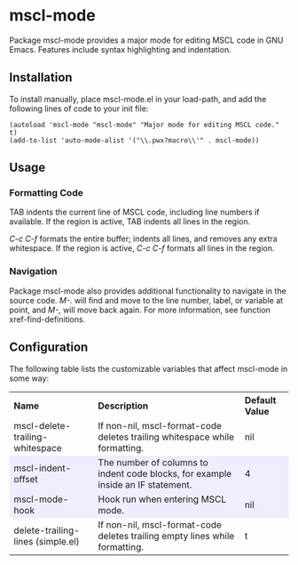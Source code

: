 # mscl-mode

Package mscl-mode provides a major mode for editing MSCL code in GNU Emacs.
Features include syntax highlighting and indentation.


## Installation

To install manually, place mscl-mode.el in your load-path, and add the
following lines of code to your init file:

```elisp
(autoload 'mscl-mode "mscl-mode" "Major mode for editing MSCL code." t)
(add-to-list 'auto-mode-alist '("\\.pwx?macro\\'" . mscl-mode))
```


## Usage


### Formatting Code

TAB indents the current line of MSCL code, including line numbers if available.
If the region is active, TAB indents all lines in the region.

_C-c C-f_ formats the entire buffer; indents all lines, and removes any extra
whitespace. If the region is active, _C-c C-f_ formats all lines in the region.


### Navigation

Package mscl-mode also provides additional functionality to navigate in the
source code. _M-._ will find and move to the line number, label, or variable at
point, and _M-,_ will move back again. For more information, see function
xref-find-definitions.


## Configuration

The following table lists the customizable variables that affect mscl-mode
in some way:

<table>
  <tr>
    <th align="left">Name</th>
    <th align="left">Description</th>
    <th align="left">Default Value</th>
  </tr>
  <tr>
    <td>mscl-delete-trailing-whitespace</td>
    <td>If non-nil, mscl-format-code deletes trailing whitespace while formatting.</td>
    <td>nil</td>
  </tr>
  <tr bgcolor="#EEEEFF">
    <td>mscl-indent-offset</td>
    <td>The number of columns to indent code blocks, for example inside an IF statement.</td>
    <td>4</td>
  </tr>
  <tr bgcolor="#EEEEFF">
    <td>mscl-mode-hook</td>
    <td>Hook run when entering MSCL mode.</td>
    <td>nil</td>
  </tr>
  <tr>
    <td>delete-trailing-lines (simple.el)</td>
    <td>If non-nil, mscl-format-code deletes trailing empty lines while formatting.</td>
    <td>t</td>
  </tr>
</table>


